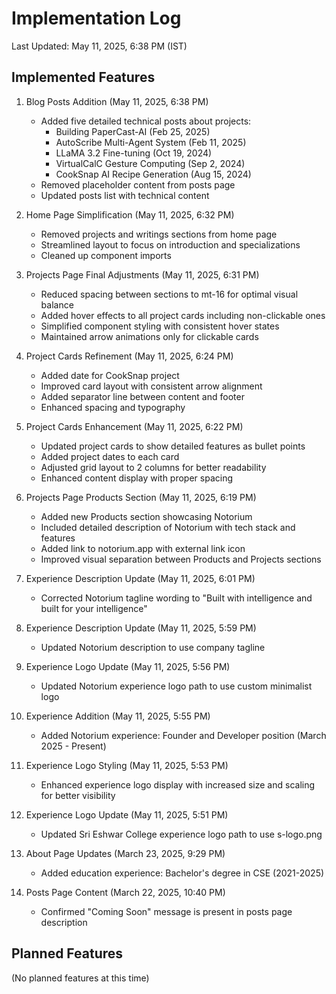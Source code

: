 # Implementation Log
Last Updated: May 11, 2025, 6:38 PM (IST)

## Implemented Features
1. Blog Posts Addition (May 11, 2025, 6:38 PM)
   - Added five detailed technical posts about projects:
     * Building PaperCast-AI (Feb 25, 2025)
     * AutoScribe Multi-Agent System (Feb 11, 2025)
     * LLaMA 3.2 Fine-tuning (Oct 19, 2024)
     * VirtualCalC Gesture Computing (Sep 2, 2024)
     * CookSnap AI Recipe Generation (Aug 15, 2024)
   - Removed placeholder content from posts page
   - Updated posts list with technical content

2. Home Page Simplification (May 11, 2025, 6:32 PM)
   - Removed projects and writings sections from home page
   - Streamlined layout to focus on introduction and specializations
   - Cleaned up component imports

3. Projects Page Final Adjustments (May 11, 2025, 6:31 PM)
   - Reduced spacing between sections to mt-16 for optimal visual balance
   - Added hover effects to all project cards including non-clickable ones
   - Simplified component styling with consistent hover states
   - Maintained arrow animations only for clickable cards

4. Project Cards Refinement (May 11, 2025, 6:24 PM)
   - Added date for CookSnap project
   - Improved card layout with consistent arrow alignment
   - Added separator line between content and footer
   - Enhanced spacing and typography

5. Project Cards Enhancement (May 11, 2025, 6:22 PM)
   - Updated project cards to show detailed features as bullet points
   - Added project dates to each card
   - Adjusted grid layout to 2 columns for better readability
   - Enhanced content display with proper spacing

6. Projects Page Products Section (May 11, 2025, 6:19 PM)
   - Added new Products section showcasing Notorium
   - Included detailed description of Notorium with tech stack and features
   - Added link to notorium.app with external link icon
   - Improved visual separation between Products and Projects sections

7. Experience Description Update (May 11, 2025, 6:01 PM)
   - Corrected Notorium tagline wording to "Built with intelligence and built for your intelligence"

8. Experience Description Update (May 11, 2025, 5:59 PM)
   - Updated Notorium description to use company tagline

9. Experience Logo Update (May 11, 2025, 5:56 PM)
   - Updated Notorium experience logo path to use custom minimalist logo

10. Experience Addition (May 11, 2025, 5:55 PM)
    - Added Notorium experience: Founder and Developer position (March 2025 - Present)

11. Experience Logo Styling (May 11, 2025, 5:53 PM)
    - Enhanced experience logo display with increased size and scaling for better visibility

12. Experience Logo Update (May 11, 2025, 5:51 PM)
    - Updated Sri Eshwar College experience logo path to use s-logo.png

13. About Page Updates (March 23, 2025, 9:29 PM)
    - Added education experience: Bachelor's degree in CSE (2021-2025)

14. Posts Page Content (March 22, 2025, 10:40 PM)
    - Confirmed "Coming Soon" message is present in posts page description

## Planned Features
(No planned features at this time)